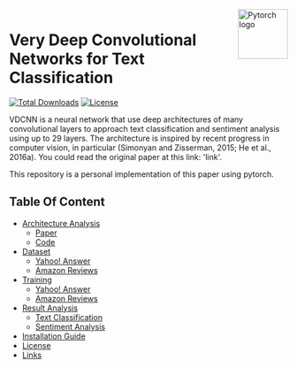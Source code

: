 <a href="https://aimeos.org/">
    <img src="https://github.com/pytorch/pytorch/blob/master/docs/source/_static/img/pytorch-logo-dark.png" alt="Pytorch logo" title="Pytorch" align="right" height="90" />
</a>

# Very Deep Convolutional Networks for Text Classification

[![Total Downloads](https://img.shields.io/github/downloads/ZappaRoberto/VDCNN/total.svg)]()
[![License](https://img.shields.io/badge/License-Apache_2.0-blue.svg)](https://opensource.org/licenses/Apache-2.0)

VDCNN is a neural network that use deep architectures of many convolutional layers to approach text classification and sentiment analysis using up to 29 layers.
The architecture is inspired by recent progress in computer vision, in particular (Simonyan and Zisserman, 2015; He et al., 2016a).
You could read the original paper at this link: 'link'.

This repository is a personal implementation of this paper using pytorch. 


## Table Of Content

- [Architecture Analysis](#Architecture-Analysis)
    - [Paper](#Paper)
    - [Code](#Code)
- [Dataset](#Dataset)
    - [Yahoo! Answer](#Yahoo!-Answer)
    - [Amazon Reviews](#Amazon-Reviews)
- [Training](#Training)
    - [Yahoo! Answer](#Yahoo!-Answer)
    - [Amazon Reviews](#Amazon-Reviews)
- [Result Analysis](#Result-Analysis)
    - [Text Classification](#Text-Classification)
    - [Sentiment Analysis](#Sentiment-Analysis)
- [Installation Guide](#Installation-Guide)
- [License](#license)
- [Links](#links)

